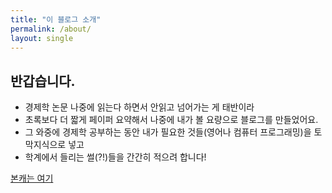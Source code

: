 ```yaml
---
title: "이 블로그 소개"
permalink: /about/
layout: single
---
```


## 반갑습니다.

- 경제학 논문 나중에 읽는다 하면서 안읽고 넘어가는 게 태반이라
- 초록보다 더 짧게 페이퍼 요약해서 나중에 내가 볼 요량으로 블로그를 만들었어요.
- 그 와중에 경제학 공부하는 동안 내가 필요한 것들(영어나 컴퓨터 프로그래밍)을 토막지식으로 넣고
- 학계에서 들리는 썰(?!)들을 간간히 적으려 합니다!

[본캐는 여기](https://kimdukgyoo.github.io/)
